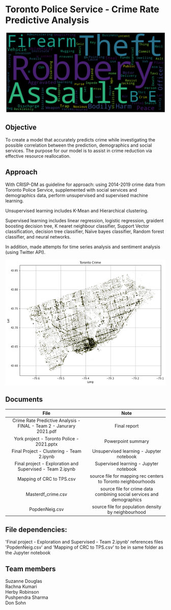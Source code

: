 # Toronto Police Service - Crime Rate Predictive Analysis

![alt text](https://github.com/donsohn/Toronto-Police-Service/blob/master/wordcloud.png?raw=true)

## Objective
To create a model that accurately predicts crime while investigating the possible correlation between the prediction, demographics and social services.
The purpose for our model is to assist in crime reduction via effective resource reallocation.

## Approach
With CRISP-DM as guideline for approach: using 2014-2019 crime data from Toronto Police Service, supplemented with social services and demographics data, perform unsupervised and supervised machine learning.  

Unsupervised learning includes K-Mean and Hierarchical clustering.  

Supervised learning includes linear regression, logistic regression, graident boosting decision tree, K nearet neighbour classifier, Support Vector classification, decision tree classifier, Naïve bayes classifier, Random forest classifier, and neural networks.

In addition, made attempts for time series analysis and sentiment analysis (using Twitter API).

![alt text](https://github.com/donsohn/Toronto-Police-Service/blob/master/map.png?raw=true)

## Documents
| File | Note | 
| :---: | :---: 
| Crime Rate Predictive Analysis - FINAL - Team 2 - Janurary 2021.pdf | Final report | 
| York project - Toronto Police - 2021.pptx | Powerpoint summary | 
| Final Project - Clustering - Team 2.ipynb | Unsupervised learning - Jupyter notebook | 
| Final project - Exploration and Supervised - Team 2.ipynb | Supervised learning - Jupyter notebook |
| Mapping of CRC to TPS.csv | source file for mapping rec centers to Toronto neighbourhoods |
| Masterdf_crime.csv | source file for crime data combining social services and demographics |
| PopdenNeig.csv | source file for population density by neighbourhood |



## File dependencies:
'Final project - Exploration and Supervised - Team 2.ipynb' references files 'PopdenNeig.csv' and 'Mapping of CRC to TPS.csv' to be in same folder as the Jupyter notebook

## Team members
Suzanne Douglas<br>
Rachna Kumari<br>
Herby Robinson<br>
Pushpendra Sharma<br>
Don Sohn<br>


